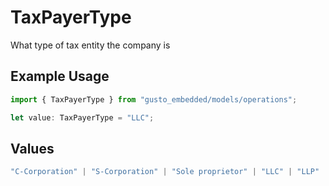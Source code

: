 # TaxPayerType

What type of tax entity the company is

## Example Usage

```typescript
import { TaxPayerType } from "gusto_embedded/models/operations";

let value: TaxPayerType = "LLC";
```

## Values

```typescript
"C-Corporation" | "S-Corporation" | "Sole proprietor" | "LLC" | "LLP" | "Limited partnership" | "Co-ownership" | "Association" | "Trusteeship" | "General partnership" | "Joint venture" | "Non-Profit"
```